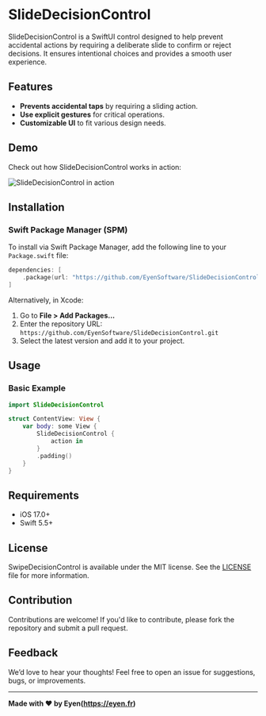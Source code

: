 # SlideDecisionControl

SlideDecisionControl is a SwiftUI control designed to help prevent accidental actions by requiring a deliberate slide to confirm or reject decisions. It ensures intentional choices and provides a smooth user experience.

## Features

- **Prevents accidental taps** by requiring a sliding action.
- **Use explicit gestures** for critical operations.
- **Customizable UI** to fit various design needs.

## Demo

Check out how SlideDecisionControl works in action:

![SlideDecisionControl in action](Demo/demo.gif)

## Installation

### Swift Package Manager (SPM)

To install via Swift Package Manager, add the following line to your `Package.swift` file:

```swift
dependencies: [
    .package(url: "https://github.com/EyenSoftware/SlideDecisionControl.git", from: "1.0.0")
]
```

Alternatively, in Xcode:

1. Go to **File > Add Packages...**
2. Enter the repository URL: `https://github.com/EyenSoftware/SlideDecisionControl.git`
3. Select the latest version and add it to your project.

## Usage

### Basic Example

```swift
import SlideDecisionControl

struct ContentView: View {
    var body: some View {
        SlideDecisionControl {
        	action in
        }
        .padding()
    }
}
```

## Requirements

- iOS 17.0+
- Swift 5.5+

## License

SwipeDecisionControl is available under the MIT license. See the [LICENSE](LICENSE) file for more information.

## Contribution

Contributions are welcome! If you'd like to contribute, please fork the repository and submit a pull request.

## Feedback

We’d love to hear your thoughts! Feel free to open an issue for suggestions, bugs, or improvements.

---

**Made with ❤️ by Eyen(https://eyen.fr)**

